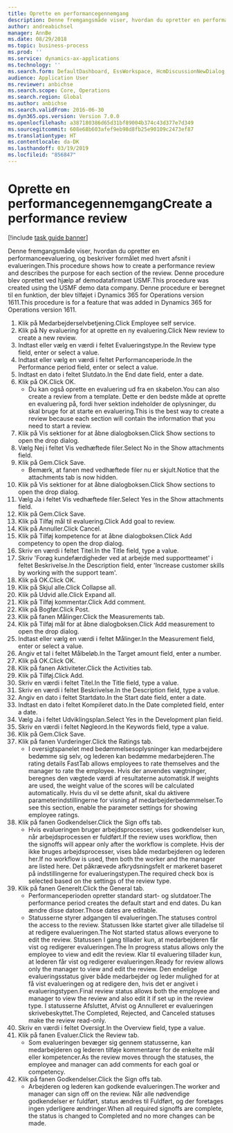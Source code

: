 ```yaml
---
title: Oprette en performancegennemgang
description: Denne fremgangsmåde viser, hvordan du opretter en performanceevaluering, og beskriver formålet med hvert afsnit i evalueringen.
author: andreabichsel
manager: AnnBe
ms.date: 08/29/2018
ms.topic: business-process
ms.prod: ''
ms.service: dynamics-ax-applications
ms.technology: ''
ms.search.form: DefaultDashboard, EssWorkspace, HcmDiscussionNewDialog, HcmDiscussion, HcmDiscussionChangeSettings, HcmDiscussionAddGoalDialog, HcmTopicCreate, HcmMeasurementDetailDialog, HcmPerfJournalAdd
audience: Application User
ms.reviewer: anbichse
ms.search.scope: Core, Operations
ms.search.region: Global
ms.author: anbichse
ms.search.validFrom: 2016-06-30
ms.dyn365.ops.version: Version 7.0.0
ms.openlocfilehash: a387180386d65d31bf89004b374c43d377e7d349
ms.sourcegitcommit: 608e68b603afef9eb98d8fb25e90109c2473ef87
ms.translationtype: HT
ms.contentlocale: da-DK
ms.lasthandoff: 03/19/2019
ms.locfileid: "856847"
---
```

# <a name="create-a-performance-review"></a><span data-ttu-id="f7a28-103">Oprette en performancegennemgang</span><span class="sxs-lookup"><span data-stu-id="f7a28-103">Create a performance review</span></span>

[!include [task guide banner](../../includes/task-guide-banner.md)]

<span data-ttu-id="f7a28-104">Denne fremgangsmåde viser, hvordan du opretter en performanceevaluering, og beskriver formålet med hvert afsnit i evalueringen.</span><span class="sxs-lookup"><span data-stu-id="f7a28-104">This procedure shows how to create a performance review and describes the purpose for each section of the review.</span></span> <span data-ttu-id="f7a28-105">Denne procedure blev oprettet ved hjælp af demodatafirmaet USMF.</span><span class="sxs-lookup"><span data-stu-id="f7a28-105">This procedure was created using the USMF demo data company.</span></span> <span data-ttu-id="f7a28-106">Denne procedure er beregnet til en funktion, der blev tilføjet i Dynamics 365 for Operations version 1611.</span><span class="sxs-lookup"><span data-stu-id="f7a28-106">This procedure is for a feature that was added in Dynamics 365 for Operations version 1611.</span></span>

1. <span data-ttu-id="f7a28-107">Klik på Medarbejderselvbetjening.</span><span class="sxs-lookup"><span data-stu-id="f7a28-107">Click Employee self service.</span></span>
2. <span data-ttu-id="f7a28-108">Klik på Ny evaluering for at oprette en ny evaluering.</span><span class="sxs-lookup"><span data-stu-id="f7a28-108">Click New review to create a new review.</span></span>
3. <span data-ttu-id="f7a28-109">Indtast eller vælg en værdi i feltet Evalueringstype.</span><span class="sxs-lookup"><span data-stu-id="f7a28-109">In the Review type field, enter or select a value.</span></span>
4. <span data-ttu-id="f7a28-110">Indtast eller vælg en værdi i feltet Performanceperiode.</span><span class="sxs-lookup"><span data-stu-id="f7a28-110">In the Performance period field, enter or select a value.</span></span>
5. <span data-ttu-id="f7a28-111">Indtast en dato i feltet Slutdato.</span><span class="sxs-lookup"><span data-stu-id="f7a28-111">In the End date field, enter a date.</span></span>
6. <span data-ttu-id="f7a28-112">Klik på OK.</span><span class="sxs-lookup"><span data-stu-id="f7a28-112">Click OK.</span></span>
    * <span data-ttu-id="f7a28-113">Du kan også oprette en evaluering ud fra en skabelon.</span><span class="sxs-lookup"><span data-stu-id="f7a28-113">You can also create a review from a template.</span></span> <span data-ttu-id="f7a28-114">Dette er den bedste måde at oprette en evaluering på, fordi hver sektion indeholder de oplysninger, du skal bruge for at starte en evaluering.</span><span class="sxs-lookup"><span data-stu-id="f7a28-114">This is the best way to create a review because each section will contain the information that you need to start a review.</span></span>  
7. <span data-ttu-id="f7a28-115">Klik på Vis sektioner for at åbne dialogboksen.</span><span class="sxs-lookup"><span data-stu-id="f7a28-115">Click Show sections to open the drop dialog.</span></span>
8. <span data-ttu-id="f7a28-116">Vælg Nej i feltet Vis vedhæftede filer.</span><span class="sxs-lookup"><span data-stu-id="f7a28-116">Select No in the Show attachments field.</span></span>
9. <span data-ttu-id="f7a28-117">Klik på Gem.</span><span class="sxs-lookup"><span data-stu-id="f7a28-117">Click Save.</span></span>
    * <span data-ttu-id="f7a28-118">Bemærk, at fanen med vedhæftede filer nu er skjult.</span><span class="sxs-lookup"><span data-stu-id="f7a28-118">Notice that the attachments tab is now hidden.</span></span>  
10. <span data-ttu-id="f7a28-119">Klik på Vis sektioner for at åbne dialogboksen.</span><span class="sxs-lookup"><span data-stu-id="f7a28-119">Click Show sections to open the drop dialog.</span></span>
11. <span data-ttu-id="f7a28-120">Vælg Ja i feltet Vis vedhæftede filer.</span><span class="sxs-lookup"><span data-stu-id="f7a28-120">Select Yes in the Show attachments field.</span></span>
12. <span data-ttu-id="f7a28-121">Klik på Gem.</span><span class="sxs-lookup"><span data-stu-id="f7a28-121">Click Save.</span></span>
13. <span data-ttu-id="f7a28-122">Klik på Tilføj mål til evaluering.</span><span class="sxs-lookup"><span data-stu-id="f7a28-122">Click Add goal to review.</span></span>
14. <span data-ttu-id="f7a28-123">Klik på Annuller.</span><span class="sxs-lookup"><span data-stu-id="f7a28-123">Click Cancel.</span></span>
15. <span data-ttu-id="f7a28-124">Klik på Tilføj kompetence for at åbne dialogboksen.</span><span class="sxs-lookup"><span data-stu-id="f7a28-124">Click Add competency to open the drop dialog.</span></span>
16. <span data-ttu-id="f7a28-125">Skriv en værdi i feltet Titel.</span><span class="sxs-lookup"><span data-stu-id="f7a28-125">In the Title field, type a value.</span></span>
17. <span data-ttu-id="f7a28-126">Skriv 'Forøg kundefærdigheder ved at arbejde med supportteamet' i feltet Beskrivelse.</span><span class="sxs-lookup"><span data-stu-id="f7a28-126">In the Description field, enter 'Increase customer skills by working with the support team'.</span></span>
18. <span data-ttu-id="f7a28-127">Klik på OK.</span><span class="sxs-lookup"><span data-stu-id="f7a28-127">Click OK.</span></span>
19. <span data-ttu-id="f7a28-128">Klik på Skjul alle.</span><span class="sxs-lookup"><span data-stu-id="f7a28-128">Click Collapse all.</span></span>
20. <span data-ttu-id="f7a28-129">Klik på Udvid alle.</span><span class="sxs-lookup"><span data-stu-id="f7a28-129">Click Expand all.</span></span>
21. <span data-ttu-id="f7a28-130">Klik på Tilføj kommentar.</span><span class="sxs-lookup"><span data-stu-id="f7a28-130">Click Add comment.</span></span>
22. <span data-ttu-id="f7a28-131">Klik på Bogfør.</span><span class="sxs-lookup"><span data-stu-id="f7a28-131">Click Post.</span></span>
23. <span data-ttu-id="f7a28-132">Klik på fanen Målinger.</span><span class="sxs-lookup"><span data-stu-id="f7a28-132">Click the Measurements tab.</span></span>
24. <span data-ttu-id="f7a28-133">Klik på Tilføj mål for at åbne dialogboksen.</span><span class="sxs-lookup"><span data-stu-id="f7a28-133">Click Add measurement to open the drop dialog.</span></span>
25. <span data-ttu-id="f7a28-134">Indtast eller vælg en værdi i feltet Målinger.</span><span class="sxs-lookup"><span data-stu-id="f7a28-134">In the Measurement field, enter or select a value.</span></span>
26. <span data-ttu-id="f7a28-135">Angiv et tal i feltet Målbeløb.</span><span class="sxs-lookup"><span data-stu-id="f7a28-135">In the Target amount field, enter a number.</span></span>
27. <span data-ttu-id="f7a28-136">Klik på OK.</span><span class="sxs-lookup"><span data-stu-id="f7a28-136">Click OK.</span></span>
28. <span data-ttu-id="f7a28-137">Klik på fanen Aktiviteter.</span><span class="sxs-lookup"><span data-stu-id="f7a28-137">Click the Activities tab.</span></span>
29. <span data-ttu-id="f7a28-138">Klik på Tilføj.</span><span class="sxs-lookup"><span data-stu-id="f7a28-138">Click Add.</span></span>
30. <span data-ttu-id="f7a28-139">Skriv en værdi i feltet Titel.</span><span class="sxs-lookup"><span data-stu-id="f7a28-139">In the Title field, type a value.</span></span>
31. <span data-ttu-id="f7a28-140">Skriv en værdi i feltet Beskrivelse.</span><span class="sxs-lookup"><span data-stu-id="f7a28-140">In the Description field, type a value.</span></span>
32. <span data-ttu-id="f7a28-141">Angiv en dato i feltet Startdato.</span><span class="sxs-lookup"><span data-stu-id="f7a28-141">In the Start date field, enter a date.</span></span>
33. <span data-ttu-id="f7a28-142">Indtast en dato i feltet Kompileret dato.</span><span class="sxs-lookup"><span data-stu-id="f7a28-142">In the Date completed field, enter a date.</span></span>
34. <span data-ttu-id="f7a28-143">Vælg Ja i feltet Udviklingsplan.</span><span class="sxs-lookup"><span data-stu-id="f7a28-143">Select Yes in the Development plan field.</span></span>
35. <span data-ttu-id="f7a28-144">Skriv en værdi i feltet Nøgleord.</span><span class="sxs-lookup"><span data-stu-id="f7a28-144">In the Keywords field, type a value.</span></span>
36. <span data-ttu-id="f7a28-145">Klik på Gem.</span><span class="sxs-lookup"><span data-stu-id="f7a28-145">Click Save.</span></span>
37. <span data-ttu-id="f7a28-146">Klik på fanen Vurderinger.</span><span class="sxs-lookup"><span data-stu-id="f7a28-146">Click the Ratings tab.</span></span>
    * <span data-ttu-id="f7a28-147">I oversigtspanelet med bedømmelsesoplysninger kan medarbejdere bedømme sig selv, og lederen kan bedømme medarbejderen.</span><span class="sxs-lookup"><span data-stu-id="f7a28-147">The rating details FastTab allows employees to rate themselves and the manager to rate the employee.</span></span> <span data-ttu-id="f7a28-148">Hvis der anvendes vægtninger, beregnes den vægtede værdi af resultaterne automatisk.</span><span class="sxs-lookup"><span data-stu-id="f7a28-148">If weights are used, the weight value of the scores will be calculated automatically.</span></span>    <span data-ttu-id="f7a28-149">Hvis du vil se dette afsnit, skal du aktivere parameterindstillingerne for visning af medarbejderbedømmelser.</span><span class="sxs-lookup"><span data-stu-id="f7a28-149">To see this section, enable the parameter settings for showing employee ratings.</span></span>  
38. <span data-ttu-id="f7a28-150">Klik på fanen Godkendelser.</span><span class="sxs-lookup"><span data-stu-id="f7a28-150">Click the Sign offs tab.</span></span>
    * <span data-ttu-id="f7a28-151">Hvis evalueringen bruger arbejdsprocesser, vises godkendelser kun, når arbejdsprocessen er fuldført.</span><span class="sxs-lookup"><span data-stu-id="f7a28-151">If the review uses workflow, then the signoffs will appear only after the workflow is complete.</span></span> <span data-ttu-id="f7a28-152">Hvis der ikke bruges arbejdsprocesser, vises både medarbejderen og lederen her.</span><span class="sxs-lookup"><span data-stu-id="f7a28-152">If no workflow is used, then both the worker and the manager are listed here.</span></span> <span data-ttu-id="f7a28-153">Det påkrævede afkrydsningsfelt er markeret baseret på indstillingerne for evalueringstypen.</span><span class="sxs-lookup"><span data-stu-id="f7a28-153">The required check box is selected based on the settings of the review type.</span></span>  
39. <span data-ttu-id="f7a28-154">Klik på fanen Generelt.</span><span class="sxs-lookup"><span data-stu-id="f7a28-154">Click the General tab.</span></span>
    * <span data-ttu-id="f7a28-155">Performanceperioden opretter standard start- og slutdatoer.</span><span class="sxs-lookup"><span data-stu-id="f7a28-155">The performance period creates the default start and end dates.</span></span> <span data-ttu-id="f7a28-156">Du kan ændre disse datoer.</span><span class="sxs-lookup"><span data-stu-id="f7a28-156">Those dates are editable.</span></span>  
    * <span data-ttu-id="f7a28-157">Statusserne styrer adgangen til evalueringen.</span><span class="sxs-lookup"><span data-stu-id="f7a28-157">The statuses control the access to the review.</span></span> <span data-ttu-id="f7a28-158">Statussen Ikke startet giver alle tilladelse til at redigere evalueringen.</span><span class="sxs-lookup"><span data-stu-id="f7a28-158">The Not started status allows everyone to edit the review.</span></span> <span data-ttu-id="f7a28-159">Statussen I gang tillader kun, at medarbejderen får vist og redigerer evalueringen.</span><span class="sxs-lookup"><span data-stu-id="f7a28-159">The In progress status allows only the employee to view and edit the review.</span></span> <span data-ttu-id="f7a28-160">Klar til evaluering tillader kun, at lederen får vist og redigerer evalueringen.</span><span class="sxs-lookup"><span data-stu-id="f7a28-160">Ready for review allows only the manager to view and edit the review.</span></span> <span data-ttu-id="f7a28-161">Den endelige evalueringsstatus giver både medarbejder og leder mulighed for at få vist evalueringen og at redigere den, hvis det er angivet i evalueringstypen.</span><span class="sxs-lookup"><span data-stu-id="f7a28-161">Final review status allows both the employee and manager to view the review and also edit it if set up in the review type.</span></span> <span data-ttu-id="f7a28-162">I statusserne Afsluttet, Afvist og Annulleret er evalueringen skrivebeskyttet.</span><span class="sxs-lookup"><span data-stu-id="f7a28-162">The Completed, Rejected, and Canceled statuses make the review read-only.</span></span>  
40. <span data-ttu-id="f7a28-163">Skriv en værdi i feltet Oversigt.</span><span class="sxs-lookup"><span data-stu-id="f7a28-163">In the Overview field, type a value.</span></span>
41. <span data-ttu-id="f7a28-164">Klik på fanen Evaluer.</span><span class="sxs-lookup"><span data-stu-id="f7a28-164">Click the Review tab.</span></span>
    * <span data-ttu-id="f7a28-165">Som evalueringen bevæger sig gennem statusserne, kan medarbejderen og lederen tilføje kommentarer for de enkelte mål eller kompetencer.</span><span class="sxs-lookup"><span data-stu-id="f7a28-165">As the review moves through the statuses, the employee and manager can add comments for each goal or competency.</span></span>  
42. <span data-ttu-id="f7a28-166">Klik på fanen Godkendelser.</span><span class="sxs-lookup"><span data-stu-id="f7a28-166">Click the Sign offs tab.</span></span>
    * <span data-ttu-id="f7a28-167">Arbejderen og lederen kan godkende evalueringen.</span><span class="sxs-lookup"><span data-stu-id="f7a28-167">The worker and manager can sign off on the review.</span></span> <span data-ttu-id="f7a28-168">Når alle nødvendige godkendelser er fuldført, status ændres til Fuldført, og der foretages ingen yderligere ændringer.</span><span class="sxs-lookup"><span data-stu-id="f7a28-168">When all required signoffs are complete, the status is changed to Completed and no more changes can be made.</span></span>  

